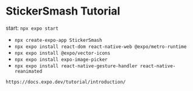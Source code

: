 # StickerSmash Tutorial

start: `npx expo start`

- `npx create-expo-app StickerSmash`
- `npx expo install react-dom react-native-web @expo/metro-runtime`
- `npx expo install @expo/vector-icons`
- `npx expo install expo-image-picker`
- `npx expo install react-native-gesture-handler react-native-reanimated`

```
https://docs.expo.dev/tutorial/introduction/
```
